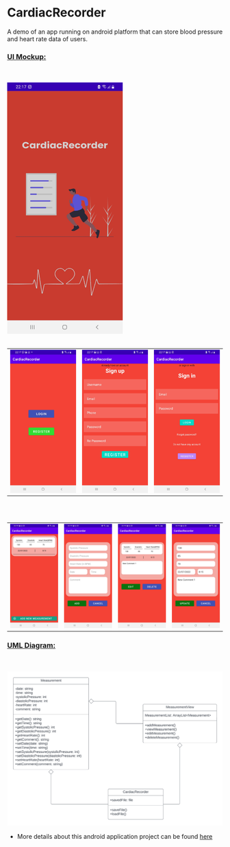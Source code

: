 # CardiacRecorder
A demo of an app running on android platform that can store blood pressure and heart rate data of users.

### <ins> **UI Mockup:** </ins>
<br>
<br>
<img src = "https://github.com/Rafia06/image/blob/main/front.jpg" alt = "Splash Screen" title = "Splash Screen" width = "270" >
<br>
<br>
<table>
 <tr>
   <td><img src = "https://github.com/Rafia06/image/blob/main/entry.jpg" alt = "Entry" title = "Entry" width = "270" ></td>
   <td><img src = "https://github.com/Rafia06/image/blob/main/register.jpg" alt = "Register" title = "Register" width = "270" ></td>
   <td><img src = "https://github.com/Rafia06/image/blob/main/login.jpg" alt = "Login" title = "Login" width = "270" ></td>
 </tr>
</table>  
<br>
<br>
<table>
 <tr>
   <td><img src = "https://github.com/Rafia06/image/blob/main/addmeasure.jpg" alt = "showrecord" title = "showrecord" width = "270" ></td>
   <td><img src = "https://github.com/Rafia06/image/blob/main/add.jpg" alt = "Add New Measurement" title = "Add New Measurement" width = "270" ></td>
    <td><img src = "https://github.com/Rafia06/image/blob/main/edit.jpg" alt = "editrecord" title = "editrecord" width = "270" ></td>
     <td><img src = "https://github.com/Rafia06/image/blob/main/update.jpg" alt = "updaterecord" title = "updaterecord" width = "270" ></td>
   
 </tr>
</table> 


### <ins> **UML Diagram:** </ins>
<br>
<br>
<img src = "https://github.com/Rafia06/image/blob/main/UML_Diagram.png" alt = "Splash Screen" title = "Splash Screen" width = "1000" >


* More details about this android application project can be found <a href="https://github.com/Newbie053/CardiacRecorder2.0/wiki">here</a>
